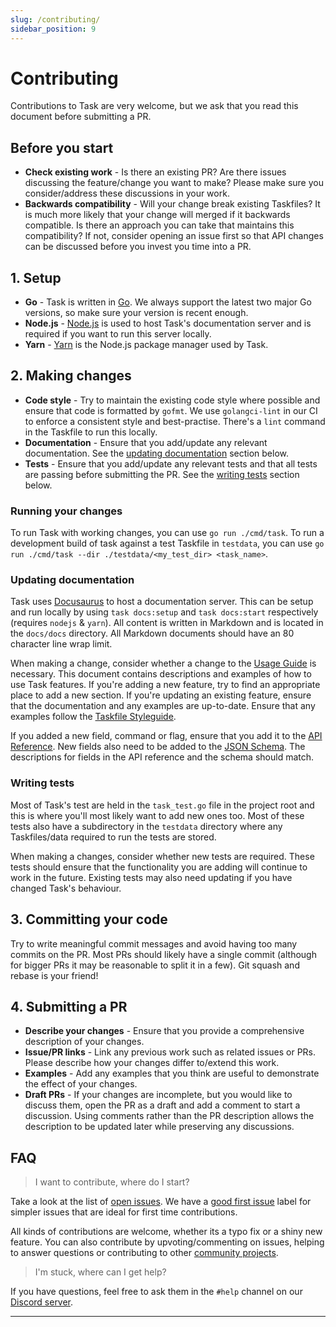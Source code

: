 ```yaml
---
slug: /contributing/
sidebar_position: 9
---
```


# Contributing

Contributions to Task are very welcome, but we ask that you read this document
before submitting a PR.

## Before you start

- **Check existing work** - Is there an existing PR? Are there issues discussing
the feature/change you want to make? Please make sure you consider/address these
discussions in your work.
- **Backwards compatibility** - Will your change break existing Taskfiles? It is
much more likely that your change will merged if it backwards compatible. Is
there an approach you can take that maintains this compatibility? If not,
consider opening an issue first so that API changes can be discussed before you
invest you time into a PR.

## 1. Setup

- **Go** - Task is written in [Go]. We always support the latest two major Go
  versions, so make sure your version is recent enough.
- **Node.js** - [Node.js] is used to host Task's documentation server and is
  required if you want to run this server locally.
- **Yarn** - [Yarn] is the Node.js package manager used by Task.

## 2. Making changes

- **Code style** - Try to maintain the existing code style where possible and
  ensure that code is formatted by `gofmt`. We use `golangci-lint` in our CI to
  enforce a consistent style and best-practise. There's a `lint` command in
  the Taskfile to run this locally.
- **Documentation** - Ensure that you add/update any relevant documentation. See
  the [updating documentation](#updating-documentation) section below.
- **Tests** - Ensure that you add/update any relevant tests and that all tests
  are passing before submitting the PR. See the [writing tests](#writing-tests)
  section below.

### Running your changes

To run Task with working changes, you can use `go run ./cmd/task`. To run a
development build of task against a test Taskfile in `testdata`, you can use `go
run ./cmd/task --dir ./testdata/<my_test_dir> <task_name>`.

### Updating documentation

Task uses [Docusaurus] to host a documentation server. This can be setup and run
locally by using `task docs:setup` and `task docs:start` respectively (requires
`nodejs` & `yarn`). All content is written in Markdown and is located in the
`docs/docs` directory. All Markdown documents should have an 80 character line
wrap limit.

When making a change, consider whether a change to the [Usage Guide](./usage.md)
is necessary. This document contains descriptions and examples of how to use
Task features. If you're adding a new feature, try to find an appropriate place
to add a new section. If you're updating an existing feature, ensure that the
documentation and any examples are up-to-date. Ensure that any examples follow
the [Taskfile Styleguide](./styleguide.md).

If you added a new field, command or flag, ensure that you add it to the [API
Reference](./api_reference.md). New fields also need to be added to the
[JSON Schema](../static/schema.json). The descriptions for fields in the API
reference and the schema should match.

### Writing tests

Most of Task's test are held in the `task_test.go` file in the project root and
this is where you'll most likely want to add new ones too. Most of these tests
also have a subdirectory in the `testdata` directory where any Taskfiles/data
required to run the tests are stored.

When making a changes, consider whether new tests are required. These tests
should ensure that the functionality you are adding will continue to work in the
future. Existing tests may also need updating if you have changed Task's
behaviour.

## 3. Committing your code

Try to write meaningful commit messages and avoid having too many commits on
the PR. Most PRs should likely have a single commit (although for bigger PRs it
may be reasonable to split it in a few). Git squash and rebase is your friend!

## 4. Submitting a PR

- **Describe your changes** - Ensure that you provide a comprehensive
  description of your changes.
- **Issue/PR links** - Link any previous work such as related issues or PRs.
  Please describe how your changes differ to/extend this work.
- **Examples** - Add any examples that you think are useful to demonstrate the
  effect of your changes.
- **Draft PRs** - If your changes are incomplete, but you would like to discuss
  them, open the PR as a draft and add a comment to start a discussion. Using
  comments rather than the PR description allows the description to be updated
  later while preserving any discussions.

## FAQ

> I want to contribute, where do I start?

Take a look at the list of [open issues]. We have a [good first issue] label for
simpler issues that are ideal for first time contributions.

All kinds of contributions are welcome, whether its a typo fix or a shiny new
feature. You can also contribute by upvoting/commenting on issues, helping to
answer questions or contributing to other [community projects](./community.md).

> I'm stuck, where can I get help?

If you have questions, feel free to ask them in the `#help` channel on our
[Discord server].

---

[Go]: https://go.dev
[install version 1.18+]: https://go.dev/doc/install
[Node.js]: https://nodejs.org/en/
[Yarn]: https://yarnpkg.com/
[Docusaurus]: https://docusaurus.io
[open issues]: https://github.com/go-task/task/issues
[good first issue]: https://github.com/go-task/task/issues?q=is%3Aissue+is%3Aopen+label%3A%22good+first+issue%22
[Discord server]: https://discord.gg/6TY36E39UK
